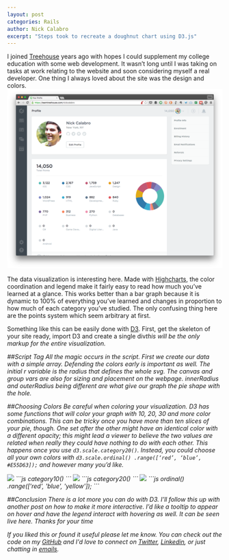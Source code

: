 ```yaml
---
layout: post
categories: Rails
author: Nick Calabro
excerpt: "Steps took to recreate a doughnut chart using D3.js"
---
```


<meta name="twitter:card" content="summary" />
<meta name="twitter:site" content="@NickCalabs" />
<meta name="twitter:title" content="{{ page.title }}" />
<meta name="twitter:description" content="Nick Calabro's Blog" />

I joined <a href="http://teamtreehouse.com">Treehouse</a> years ago with hopes I could supplement my college education with some web development. It wasn’t long until I was taking on tasks at work relating to the website and soon considering myself a real developer. One thing I always loved about the site was the design and colors. <br><a href="https://teamtreehouse.com/nickcalabro"><img src="img/tree.png" width=650 class="img-fluid"></a>

The data visualization is interesting here. Made with <a href="http://www.highcharts.com/"> Highcharts</a>, the color coordination and legend make it fairly easy to read how much you’ve learned at a glance. This works better than a bar graph because it is dynamic to 100% of everything you’ve learned and changes in proportion to how much of each category you’ve studied. The only confusing thing here are the points system which seem arbitrary at first.

Something like this can be easily done with <a href="http://d3js.org/">D3</a>. First, get the skeleton of your site ready, import D3 and create a single div<em>this will be the only markup for the entire visualization.

##Script Tag
All the magic occurs in the script. First we create our data with a simple array. Defending the colors early is important as well. The initial r variable is the radius that defines the whole svg. The canvas and group vars are also for sizing and placement on the webpage. innerRadius and outerRadius being different are what give our graph the pie shape with the hole.

##Choosing Colors
Be careful when coloring your visualization. D3 has some functions that will color your graph with 10, 20, 30 and more color combinations. This can be tricky once you have more than ten slices of your pie, though. One set after the other might have an identical color with a different opacity; this might lead a viewer to believe the two values are related when really they could have nothing to do with each other. This happens once you use `d3.scale.category20()`. Instead, you could choose all your own colors with `d3.scale.ordinal() .range([‘red’, ‘blue’, #E55D63]);` and however many you’d like.

<img src="img/category10">
```js
category10()
```
<img src="img/category20">
```js
category20()
```
<img src="img/ordinal">
```js
ordinal() .range(['red', 'blue', 'yellow']);
```

##Conclusion
There is a lot more you can do with D3. I’ll follow this up with another post on how to make it more interactive. I’d like a tooltip to appear on hover and have the legend interact with hovering as well. It can be seen live here. Thanks for your time

<div class="message">
  If you liked this or found it useful please let me know. You can check out the code on my <a href="http://github.com/nickcalabs">GitHub</a> and I'd love to connect on <a href="http://twitter.com/nickcalabs">Twitter</a>, <a href="http://linkedin.com/in/nickcalabro">Linkedin</a>, or just chatting in <a href="mailto:calabro.nick@gmail.com">emails</a>.
</div>